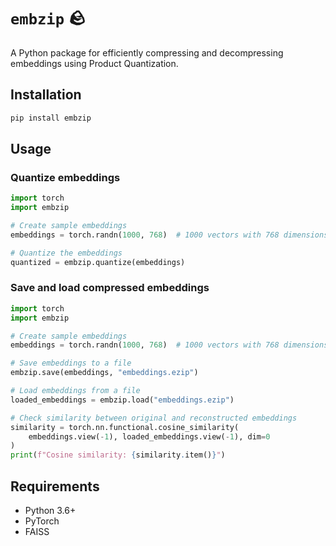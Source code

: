 # `embzip`  🪨

A Python package for efficiently compressing and decompressing embeddings using Product Quantization.

## Installation

```bash
pip install embzip
```

## Usage

### Quantize embeddings

```python
import torch
import embzip

# Create sample embeddings
embeddings = torch.randn(1000, 768)  # 1000 vectors with 768 dimensions

# Quantize the embeddings
quantized = embzip.quantize(embeddings)
```

### Save and load compressed embeddings

```python
import torch
import embzip

# Create sample embeddings
embeddings = torch.randn(1000, 768)  # 1000 vectors with 768 dimensions

# Save embeddings to a file
embzip.save(embeddings, "embeddings.ezip")

# Load embeddings from a file
loaded_embeddings = embzip.load("embeddings.ezip")

# Check similarity between original and reconstructed embeddings
similarity = torch.nn.functional.cosine_similarity(
    embeddings.view(-1), loaded_embeddings.view(-1), dim=0
)
print(f"Cosine similarity: {similarity.item()}")
```

## Requirements

- Python 3.6+
- PyTorch
- FAISS 